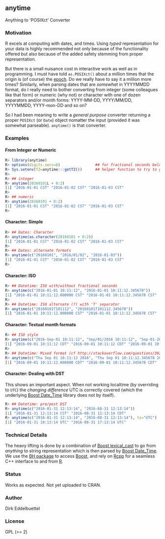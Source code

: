 ## anytime

Anything to 'POSIXct' Converter

### Motivation

R excels at computing with dates, and times.  Using _typed_ representation for your data is highly
recommended not only because of the functionality offered but also because of the added safety
stemming from proper representation.

But there is a small nuisance cost in interactive work as well as in programming. I must have told
`as.POSIXct()` about a million times that the origin is (of course) the
[epoch](https://en.wikipedia.org/wiki/Unix_time). Do we really have to say it a million more times?
Similarly, when parsing dates that are _somewhat_ in YYYYMMDD format, do I really need to bother
converting from integer (some colleagues like that form) or numeric (why not) or character with one
of dozen separators and/or month forms: YYYY-MM-DD, YYYY/MM/DD, YYYYMMDD, YYYY-mon-DD and so on?

So I had been meaning to write a _general purpose_ converter returning a proper `POSIXct` (or
`Date`) object nomatter the input (provided it was somewhat parseable). `anytime()` is that converter.

### Examples

#### From Integer or Numeric

```r
R> library(anytime)
R> options(digits.secs=6)                ## for fractional seconds below
R> Sys.setenv(TZ=anytime:::getTZ())      ## helper function to try to get TZ
R>
R> ## integer    
R> anytime(20160101L + 0:2)
[1] "2016-01-01 CST" "2016-01-02 CST" "2016-01-03 CST"
R> 
R> ## numeric
R> anytime(20160101 + 0:2)
[1] "2016-01-01 CST" "2016-01-02 CST" "2016-01-03 CST"
R>
```

#### Character: Simple

```r
R> ## Dates: Character
R> anytime(as.character(20160101 + 0:2))
[1] "2016-01-01 CST" "2016-01-02 CST" "2016-01-03 CST"
R>
R> ## Dates: alternate formats
R> anytime(c("20160101", "2016/01/02", "2016-01-03"))
[1] "2016-01-01 CST" "2016-01-02 CST" "2016-01-03 CST"
R>
```

#### Character: ISO

```r
R> ## Datetime: ISO with/without fractional seconds
R> anytime(c("2016-01-01 10:11:12", "2016-01-01 10:11:12.345678"))
[1] "2016-01-01 10:11:12.000000 CST" "2016-01-01 10:11:12.345678 CST"
R>
R> ## Datetime: ISO alternate (?) with 'T' separator  
R> anytime(c("20160101T101112", "20160101T101112.345678"))
[1] "2016-01-01 10:11:12.000000 CST" "2016-01-01 10:11:12.345678 CST"
```

#### Character: Textual month formats

```r
R> ## ISO style 
R> anytime(c("2016-Sep-01 10:11:12", "Sep/01/2016 10:11:12", "Sep-01-2016 10:11:12"))
[1] "2016-09-01 10:11:12 CDT" "2016-09-01 10:11:12 CDT" "2016-09-01 10:11:12 CDT"
R>
R> ## Datetime: Mixed format (cf http://stackoverflow.com/questions/39259184)
R> anytime(c("Thu Sep 01 10:11:12 2016", "Thu Sep 01 10:11:12.345678 2016"))
[1] "2016-09-01 10:11:12.000000 CDT" "2016-09-01 10:11:12.345678 CDT"
```


#### Character: Dealing with DST

This shows an important aspect. When not working localtime (by overriding to `UTC`) the _changing
difference_ UTC is correctly covered (which the underlying
[Boost Date_Time](http://www.boost.org/doc/libs/1_61_0/doc/html/date_time.html) library does not by
itself).


```r
R> ## Datetime: pre/post DST
R> anytime(c("2016-01-31 12:13:14", "2016-08-31 12:13:14"))
[1] "2016-01-31 12:13:14 CST" "2016-08-31 12:13:14 CDT"
R> anytime(c("2016-01-31 12:13:14", "2016-08-31 12:13:14"), tz="UTC")  # important: catches change
[1] "2016-01-31 18:13:14 UTC" "2016-08-31 17:13:14 UTC"
```

### Technical Details

The heavy lifting is done by a combination of
[Boost lexical_cast](http://www.boost.org/doc/libs/1_61_0/doc/html/boost_lexical_cast.html) to go
from _anything_ to string representation which is then parsed by
[Boost Date_Time](http://www.boost.org/doc/libs/1_61_0/doc/html/date_time.html).  We use the
[BH package](http://dirk.eddelbuettel.com/code/bh.html) to access [Boost](http://www.boost.org), and
rely on [Rcpp](http://dirk.eddelbuettel.com/code/rcpp.html) for a seamless C++ interface to and from
[R](https://www.r-project.org).

### Status

Works as expected. Not yet uploaded to CRAN.

### Author

Dirk Eddelbuettel

### License

GPL (>= 2)
